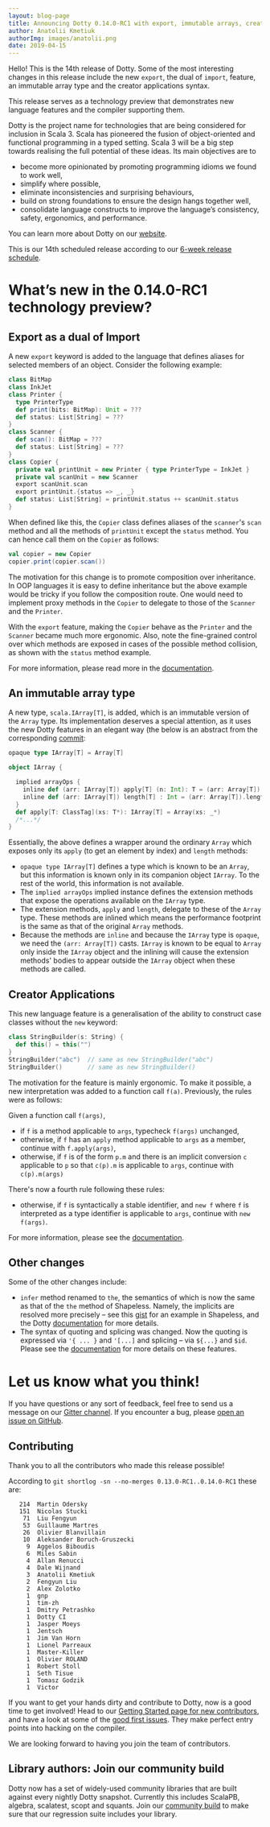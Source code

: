 ```yaml
---
layout: blog-page
title: Announcing Dotty 0.14.0-RC1 with export, immutable arrays, creator applications and more
author: Anatolii Kmetiuk
authorImg: images/anatolii.png
date: 2019-04-15
---
```


Hello! This is the 14th release of Dotty. Some of the most interesting changes in this release include the new `export`, the dual of `import`, feature, an immutable array type and the creator applications syntax.

This release serves as a technology preview that demonstrates new
language features and the compiler supporting them.

Dotty is the project name for technologies that are being considered for
inclusion in Scala 3. Scala has pioneered the fusion of object-oriented and
functional programming in a typed setting. Scala 3 will be a big step towards
realising the full potential of these ideas. Its main objectives are to

- become more opinionated by promoting programming idioms we found to work well,
- simplify where possible,
- eliminate inconsistencies and surprising behaviours,
- build on strong foundations to ensure the design hangs together well,
- consolidate language constructs to improve the language’s consistency, safety, ergonomics, and
  performance.

You can learn more about Dotty on our [website](https://dotty.epfl.ch).

<!--more-->

This is our 14th scheduled release according to our
[6-week release schedule](https://dotty.epfl.ch/docs/usage/version-numbers.html).

# What’s new in the 0.14.0-RC1 technology preview?

## Export as a dual of Import

A new `export` keyword is added to the language that defines aliases for selected members of an object. Consider the following example:

```scala
class BitMap
class InkJet
class Printer {
  type PrinterType
  def print(bits: BitMap): Unit = ???
  def status: List[String] = ???
}
class Scanner {
  def scan(): BitMap = ???
  def status: List[String] = ???
}
class Copier {
  private val printUnit = new Printer { type PrinterType = InkJet }
  private val scanUnit = new Scanner
  export scanUnit.scan
  export printUnit.{status => _, _}
  def status: List[String] = printUnit.status ++ scanUnit.status
}
```

When defined like this, the `Copier` class defines aliases of the `scanner`'s `scan` method and all the methods of `printUnit` except the `status` method. You can hence call them on the `Copier` as follows:

```scala
val copier = new Copier
copier.print(copier.scan())
```

The motivation for this change is to promote composition over inheritance. In OOP languages it is easy to define inheritance but the above example would be tricky if you follow the composition route. One would need to implement proxy methods in the `Copier` to delegate to those of the `Scanner` and the `Printer`.

With the `export` feature, making the `Copier` behave as the `Printer` and the `Scanner` became much more ergonomic. Also, note the fine-grained control over which methods are exposed in cases of the possible method collision, as shown with the `status` method example.

For more information, please read more in the [documentation](https://dotty.epfl.ch/docs/reference/other-new-features/export.html).


## An immutable array type
A new type, `scala.IArray[T]`, is added, which is an immutable version of the `Array` type. Its implementation deserves a special attention, as it uses the new Dotty features in an elegant way (the below is an abstract from the corresponding [commit](https://github.com/lampepfl/dotty/commit/af2a0e66eb4b1204eac5dcb1d979486b92ef93d7#diff-156dc405d9f228bbc0fe406dfba63f65):

```scala
opaque type IArray[T] = Array[T]

object IArray {

  implied arrayOps {
    inline def (arr: IArray[T]) apply[T] (n: Int): T = (arr: Array[T]).apply(n)
    inline def (arr: IArray[T]) length[T] : Int = (arr: Array[T]).length
  }
  def apply[T: ClassTag](xs: T*): IArray[T] = Array(xs: _*)
  /*...*/
}
```

Essentially, the above defines a wrapper around the ordinary `Array` which exposes only its `apply` (to get an element by index) and `length` methods:

- `opaque type IArray[T]` defines a type which is known to be an `Array`, but this information is known only in its companion object `IArray`. To the rest of the world, this information is not available.
- The `implied arrayOps` implied instance defines the extension methods that expose the operations available on the `IArray` type.
- The extension methods, `apply` and `length`, delegate to these of the `Array` type. These methods are inlined which means the performance footprint is the same as that of the original `Array` methods.
- Because the methods are `inline` and because the `IArray` type is `opaque`, we need the `(arr: Array[T])` casts. `IArray` is known to be equal to `Array` only inside the `IArray` object and the inlining will cause the extension methods' bodies to appear outside the `IArray` object when these methods are called.

## Creator Applications
This new language feature is a generalisation of the ability to construct case classes without the `new` keyword:

```scala
class StringBuilder(s: String) {
  def this() = this("")
}
StringBuilder("abc")  // same as new StringBuilder("abc")
StringBuilder()       // same as new StringBuilder()
```

The motivation for the feature is mainly ergonomic. To make it possible, a new interpretation was added to a function call `f(a)`. Previously, the rules were as follows:

Given a function call `f(args)`,

 - if `f` is a method applicable to `args`, typecheck `f(args)` unchanged,
 - otherwise, if `f` has an `apply` method applicable to `args` as a member, continue with `f.apply(args)`,
 - otherwise, if `f` is of the form `p.m` and there is an implicit conversion `c` applicable to `p` so that `c(p).m` is applicable to `args`, continue with  `c(p).m(args)`

 There's now a fourth rule following these rules:

 - otherwise, if `f` is syntactically a stable identifier, and `new f` where `f` is interpreted as a type identifier is applicable to `args`, continue with `new f(args)`.

For more information, please see the [documentation](https://dotty.epfl.ch/docs/reference/other-new-features/creator-applications.html).

## Other changes

Some of the other changes include:

- `infer` method renamed to `the`, the semantics of which is now the same as that of the `the` method of Shapeless. Namely, the implicits are resolved more precisely – see this [gist](https://gist.github.com/milessabin/8833a1dbf7e8245b30f8) for an example in Shapeless, and the Dotty [documentation](https://dotty.epfl.ch/docs/reference/contextual/given-clauses.html#querying-implied-instances) for more details.
- The syntax of quoting and splicing was changed. Now the quoting is expressed via `'{ ... }` and `'[...]` and splicing – via `${...}` and `$id`. Please see the [documentation](https://dotty.epfl.ch/docs/reference/metaprogramming/macros.html) for more details on these features.

# Let us know what you think!

If you have questions or any sort of feedback, feel free to send us a message on our
[Gitter channel](https://gitter.im/lampepfl/dotty). If you encounter a bug, please
[open an issue on GitHub](https://github.com/lampepfl/dotty/issues/new).

## Contributing

Thank you to all the contributors who made this release possible!

According to `git shortlog -sn --no-merges 0.13.0-RC1..0.14.0-RC1` these are:

```
   214  Martin Odersky
   151  Nicolas Stucki
    71  Liu Fengyun
    53  Guillaume Martres
    26  Olivier Blanvillain
    10  Aleksander Boruch-Gruszecki
     9  Aggelos Biboudis
     6  Miles Sabin
     4  Allan Renucci
     4  Dale Wijnand
     3  Anatolii Kmetiuk
     2  Fengyun Liu
     2  Alex Zolotko
     1  gnp
     1  tim-zh
     1  Dmitry Petrashko
     1  Dotty CI
     1  Jasper Moeys
     1  Jentsch
     1  Jim Van Horn
     1  Lionel Parreaux
     1  Master-Killer
     1  Olivier ROLAND
     1  Robert Stoll
     1  Seth Tisue
     1  Tomasz Godzik
     1  Victor
```

If you want to get your hands dirty and contribute to Dotty, now is a good time to get involved!
Head to our [Getting Started page for new contributors](https://dotty.epfl.ch/docs/contributing/getting-started.html),
and have a look at some of the [good first issues](https://github.com/lampepfl/dotty/issues?q=is%3Aissue+is%3Aopen+label%3Aexp%3Anovice).
They make perfect entry points into hacking on the compiler.

We are looking forward to having you join the team of contributors.

## Library authors: Join our community build

Dotty now has a set of widely-used community libraries that are built against every nightly Dotty
snapshot. Currently this includes ScalaPB, algebra, scalatest, scopt and squants.
Join our [community build](https://github.com/lampepfl/dotty-community-build)
to make sure that our regression suite includes your library.

[Scastie]: https://scastie.scala-lang.org/?target=dotty

[@odersky]: https://github.com/odersky
[@DarkDimius]: https://github.com/DarkDimius
[@smarter]: https://github.com/smarter
[@felixmulder]: https://github.com/felixmulder
[@nicolasstucki]: https://github.com/nicolasstucki
[@liufengyun]: https://github.com/liufengyun
[@OlivierBlanvillain]: https://github.com/OlivierBlanvillain
[@biboudis]: https://github.com/biboudis
[@allanrenucci]: https://github.com/allanrenucci
[@Blaisorblade]: https://github.com/Blaisorblade
[@Duhemm]: https://github.com/Duhemm
[@AleksanderBG]: https://github.com/AleksanderBG
[@milessabin]: https://github.com/milessabin
